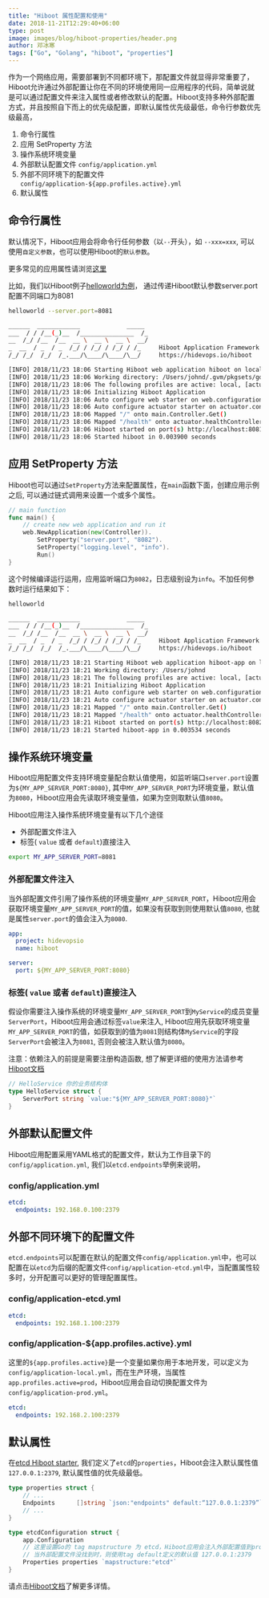 ```yaml
---
title: "Hiboot 属性配置和使用"
date: 2018-11-21T12:29:40+06:00
type: post
image: images/blog/hiboot-properties/header.png
author: 邓冰寒
tags: ["Go", "Golang", "hiboot", "properties"]
---
```


作为一个网络应用，需要部署到不同都环境下，那配置文件就显得非常重要了，Hiboot允许通过外部配置让你在不同的环境使用同一应用程序的代码，简单说就是可以通过配置文件来注入属性或者修改默认的配置。Hiboot支持多种外部配置方式，并且按照自下而上的优先级配置，即默认属性优先级最低，命令行参数优先级最高，

1. 命令行属性
2. 应用 SetProperty 方法
3. 操作系统环境变量
4. 外部默认配置文件 `config/application.yml`
5. 外部不同环境下的配置文件 `config/application-${app.profiles.active}.yml`
6. 默认属性

## 命令行属性

默认情况下，Hiboot应用会将命令行任何参数（以`--`开头），如 `--xxx=xxx`, 可以使用`自定义参数`，也可以使用Hiboot的`默认参数`。

更多常见的应用属性请浏览[这里](https://hiboot.hidevops.io/cn/web-app/)

比如，我们以Hiboot例子[helloworld为例](https://github.com/hidevopsio/hiboot/tree/master/examples/web/helloworld)， 通过传递Hiboot默认参数server.port配置不同端口为8081

```bash
helloworld --server.port=8081

______  ____________             _____
___  / / /__(_)__  /_______________  /_
__  /_/ /__  /__  __ \  __ \  __ \  __/
_  __  / _  / _  /_/ / /_/ / /_/ / /_     Hiboot Application Framework
/_/ /_/  /_/  /_.___/\____/\____/\__/     https://hidevops.io/hiboot

[INFO] 2018/11/23 18:06 Starting Hiboot web application hiboot on localhost with PID 68499
[INFO] 2018/11/23 18:06 Working directory: /Users/johnd/.gvm/pkgsets/go1.10/hidevops/src/hidevops.io/hiboot
[INFO] 2018/11/23 18:06 The following profiles are active: local, [actuator web]
[INFO] 2018/11/23 18:06 Initializing Hiboot Application
[INFO] 2018/11/23 18:06 Auto configure web starter on web.configuration
[INFO] 2018/11/23 18:06 Auto configure actuator starter on actuator.configuration
[INFO] 2018/11/23 18:06 Mapped "/" onto main.Controller.Get()
[INFO] 2018/11/23 18:06 Mapped "/health" onto actuator.healthController.Get()
[INFO] 2018/11/23 18:06 Hiboot started on port(s) http://localhost:8081
[INFO] 2018/11/23 18:06 Started hiboot in 0.003900 seconds

```

## 应用 SetProperty 方法

Hiboot也可以通过`SetProperty`方法来配置属性，在`main`函数下面，创建应用示例之后, 可以通过链式调用来设置一个或多个属性。

```go
// main function
func main() {
	// create new web application and run it
	web.NewApplication(new(Controller)).
		SetProperty("server.port", "8082").
		SetProperty("logging.level", "info").
		Run()
}
```

这个时候编译运行运用，应用监听端口为`8082`，日志级别设为`info`。不加任何参数时运行结果如下：

```bash
helloworld

______  ____________             _____
___  / / /__(_)__  /_______________  /_
__  /_/ /__  /__  __ \  __ \  __ \  __/
_  __  / _  / _  /_/ / /_/ / /_/ / /_     Hiboot Application Framework
/_/ /_/  /_/  /_.___/\____/\____/\__/     https://hidevops.io/hiboot

[INFO] 2018/11/23 18:21 Starting Hiboot web application hiboot-app on localhost with PID 68690
[INFO] 2018/11/23 18:21 Working directory: /Users/johnd
[INFO] 2018/11/23 18:21 The following profiles are active: local, [actuator web]
[INFO] 2018/11/23 18:21 Initializing Hiboot Application
[INFO] 2018/11/23 18:21 Auto configure web starter on web.configuration
[INFO] 2018/11/23 18:21 Auto configure actuator starter on actuator.configuration
[INFO] 2018/11/23 18:21 Mapped "/" onto main.Controller.Get()
[INFO] 2018/11/23 18:21 Mapped "/health" onto actuator.healthController.Get()
[INFO] 2018/11/23 18:21 Hiboot started on port(s) http://localhost:8082
[INFO] 2018/11/23 18:21 Started hiboot-app in 0.003534 seconds

```

## 操作系统环境变量

Hiboot应用配置文件支持环境变量配合默认值使用，如监听端口`server.port`设置为`${MY_APP_SERVER_PORT:8080}`, 其中`MY_APP_SERVER_PORT`为环境变量，默认值为`8080`，Hiboot应用会先读取环境变量值，如果为空则取默认值`8080`。

Hiboot应用注入操作系统环境变量有以下几个途径

* 外部配置文件注入
* 标签( `value` 或者 `default`)直接注入

```bash
export MY_APP_SERVER_PORT=8081
```

### 外部配置文件注入

当外部配置文件引用了操作系统的环境变量`MY_APP_SERVER_PORT`，Hiboot应用会获取环境变量`MY_APP_SERVER_PORT`的值，如果没有获取到则使用默认值`8080`, 也就是属性`server.port`的值会注入为`8080`.

```yaml
app:
  project: hidevopsio
  name: hiboot

server:
  port: ${MY_APP_SERVER_PORT:8080}
```

### 标签( `value` 或者 `default`)直接注入

假设你需要注入操作系统的环境变量`MY_APP_SERVER_PORT`到`MyService`的成员变量`ServerPort`，Hiboot应用会通过标签`value`来注入, Hiboot应用先获取环境变量`MY_APP_SERVER_PORT`的值，如获取到的值为`8081`则结构体`MyService`的字段`ServerPort`会被注入为`8081`, 否则会被注入默认值为`8080`。

注意：依赖注入的前提是需要注册构造函数, 想了解更详细的使用方法请参考[Hiboot文档](https://hiboot.hidevops.io/cn/inversion-of-control/)

```go
// HelloService 你的业务结构体
type HelloService struct {
	ServerPort string `value:"${MY_APP_SERVER_PORT:8080}"`
}
```

## 外部默认配置文件

Hiboot应用配置采用YAML格式的配置文件，默认为工作目录下的 `config/application.yml`, 我们以`etcd.endpoints`举例来说明，

### config/application.yml

```yaml
etcd:
  endpoints: 192.168.0.100:2379
```

## 外部不同环境下的配置文件

`etcd.endpoints`可以配置在默认的配置文件`config/application.yml`中，也可以配置在以`etcd`为后缀的配置文件`config/application-etcd.yml`中，当配置属性较多时，分开配置可以更好的管理配置属性。

### config/application-etcd.yml

```yaml
etcd:
  endpoints: 192.168.1.100:2379
```

### config/application-${app.profiles.active}.yml

这里的`${app.profiles.active}`是一个变量如果你用于本地开发，可以定义为`config/application-local.yml`，而在生产环境，当属性`app.profiles.active=prod`，Hiboot应用会自动切换配置文件为`config/application-prod.yml`。

```yaml
etcd:
  endpoints: 192.168.2.100:2379
```

## 默认属性

在[etcd Hiboot starter](https://github.com/hidevopsio/hiboot-data/tree/master/starter/etcd),  我们定义了`etcd`的`properties`，Hiboot会注入默认属性值`127.0.0.1:2379`, 默认属性值的优先级最低。

```go
type properties struct {
	// ...
	Endpoints      []string `json:"endpoints" default:“127.0.0.1:2379”`
	// ...
}

type etcdConfiguration struct {
	app.Configuration
	// 这里设置Go的 tag mapstructure 为 etcd，Hiboot应用会注入外部配置值到properties。
	// 当外部配置文件没找到时，则使用tag default定义的默认值 127.0.0.1:2379
	Properties properties `mapstructure:"etcd"`
}

```

请点击[Hiboot文档](https://hiboot.hidevops.io/cn)了解更多详情。
